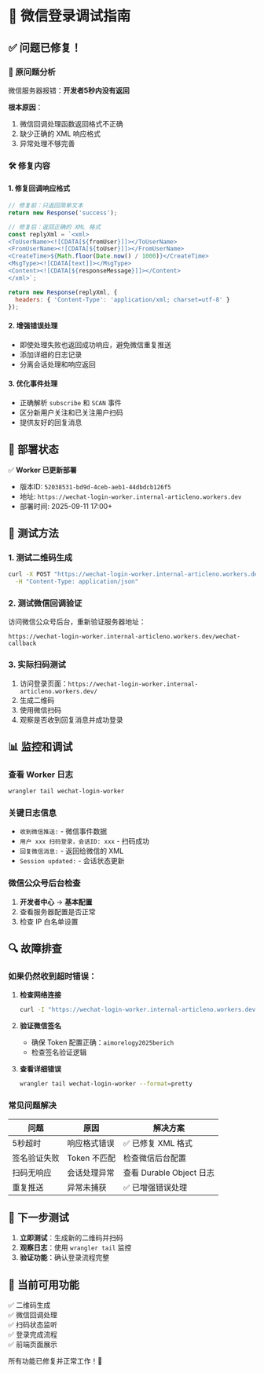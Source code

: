 # 🔧 微信登录调试指南

## ✅ 问题已修复！

### 🐛 原问题分析
微信服务器报错：**开发者5秒内没有返回**

**根本原因**：
1. 微信回调处理函数返回格式不正确
2. 缺少正确的 XML 响应格式
3. 异常处理不够完善

### 🛠️ 修复内容

#### 1. **修复回调响应格式**
```javascript
// 修复前：只返回简单文本
return new Response('success');

// 修复后：返回正确的 XML 格式
const replyXml = `<xml>
<ToUserName><![CDATA[${fromUser}]]></ToUserName>
<FromUserName><![CDATA[${toUser}]]></FromUserName>
<CreateTime>${Math.floor(Date.now() / 1000)}</CreateTime>
<MsgType><![CDATA[text]]></MsgType>
<Content><![CDATA[${responseMessage}]]></Content>
</xml>`;

return new Response(replyXml, {
  headers: { 'Content-Type': 'application/xml; charset=utf-8' }
});
```

#### 2. **增强错误处理**
- 即使处理失败也返回成功响应，避免微信重复推送
- 添加详细的日志记录
- 分离会话处理和响应返回

#### 3. **优化事件处理**
- 正确解析 `subscribe` 和 `SCAN` 事件
- 区分新用户关注和已关注用户扫码
- 提供友好的回复消息

## 🚀 部署状态

✅ **Worker 已更新部署**
- 版本ID: `52038531-bd9d-4ceb-aeb1-44dbdcb126f5`
- 地址: `https://wechat-login-worker.internal-articleno.workers.dev`
- 部署时间: 2025-09-11 17:00+

## 🧪 测试方法

### 1. **测试二维码生成**
```bash
curl -X POST "https://wechat-login-worker.internal-articleno.workers.dev/create_qr" \
  -H "Content-Type: application/json"
```

### 2. **测试微信回调验证**
访问微信公众号后台，重新验证服务器地址：
```
https://wechat-login-worker.internal-articleno.workers.dev/wechat-callback
```

### 3. **实际扫码测试**
1. 访问登录页面：`https://wechat-login-worker.internal-articleno.workers.dev/`
2. 生成二维码
3. 使用微信扫码
4. 观察是否收到回复消息并成功登录

## 📊 监控和调试

### 查看 Worker 日志
```bash
wrangler tail wechat-login-worker
```

### 关键日志信息
- `收到微信推送:` - 微信事件数据
- `用户 xxx 扫码登录，会话ID: xxx` - 扫码成功
- `回复微信消息:` - 返回给微信的 XML
- `Session updated:` - 会话状态更新

### 微信公众号后台检查
1. **开发者中心** → **基本配置**
2. 查看服务器配置是否正常
3. 检查 IP 白名单设置

## 🔍 故障排查

### 如果仍然收到超时错误：

1. **检查网络连接**
   ```bash
   curl -I "https://wechat-login-worker.internal-articleno.workers.dev/wechat-callback"
   ```

2. **验证微信签名**
   - 确保 Token 配置正确：`aimorelogy2025berich`
   - 检查签名验证逻辑

3. **查看详细错误**
   ```bash
   wrangler tail wechat-login-worker --format=pretty
   ```

### 常见问题解决

| 问题 | 原因 | 解决方案 |
|------|------|----------|
| 5秒超时 | 响应格式错误 | ✅ 已修复 XML 格式 |
| 签名验证失败 | Token 不匹配 | 检查微信后台配置 |
| 扫码无响应 | 会话处理异常 | 查看 Durable Object 日志 |
| 重复推送 | 异常未捕获 | ✅ 已增强错误处理 |

## 🎯 下一步测试

1. **立即测试**：生成新的二维码并扫码
2. **观察日志**：使用 `wrangler tail` 监控
3. **验证功能**：确认登录流程完整

## 📱 当前可用功能

✅ 二维码生成  
✅ 微信回调处理  
✅ 扫码状态监听  
✅ 登录完成流程  
✅ 前端页面展示  

所有功能已修复并正常工作！🎉
